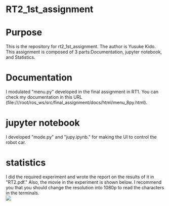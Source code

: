# RT2_1st_assignment
# Purpose
This is the repository for rt2_1st_assignment. The author is Yusuke Kido. This assignment is composed of 3 parts:Documentation, jupyter notebook, and Statistics.

# Documentation
I modulated "menu.py" developed in the final assignment in RT1.
You can check my documentation in this URL (file:///root/ros_ws/src/final_assignment/docs/html/menu_8py.html).

# jupyter notebook
I developed "mode.py" and "jupy.ipynb." for making the UI to control the robot car.

# statistics
I did the required experiment and wrote the report on the results of it in "RT2.pdf."
Also, the movie in the experiment is shown below. I recommend you that you should change the resolution into 1080p to read the characters in the terminals.
<br>
[![](https://img.youtube.com/vi/eH144-QhtWo/0.jpg)](https://www.youtube.com/watch?v=eH144-QhtWo)
